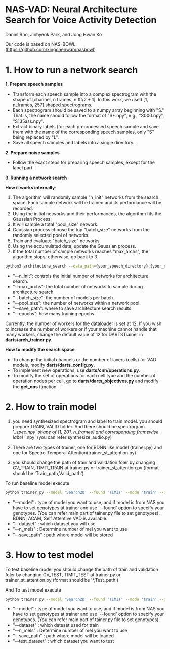 # NAS-VAD: Neural Architecture Search for Voice Activity Detection
Daniel Rho, Jinhyeok Park, and Jong Hwan Ko


Our code is based on NAS-BOWL (https://github.com/xingchenwan/nasbowl)


# 1. How to run a network search
**1. Prepare speech samples**
- Transform each speech sample into a complex spectrogram with the shape of [channel, n frames, n fft/2 + 1]. In this work, we used [1, n_frames, 257] shaped spectrograms.
- Each spectrogram should be saved to a numpy array beginning with "S." That is, the name should follow the format of "S*.npy", e.g., "S000.npy", "S135ass.npy".
- Extract binary labels (for each preprocessed speech sample and save them with the name of the corresponding speech samples, only "S" being replaced by "L".
- Save all speech samples and labels into a single directory.

**2. Prepare noise samples**
- Follow the exact steps for preparing speech samples, except for the label part.


**3. Running a network search**

**How it works internally**: 
1. The algorithm will randomly sample "n_init" networks from the search space. Each sample network will be trained and its performance will be recorded.
2. Using the initial networks and their performances, the algorithm fits the Gaussian Process.
3. It will sample a total "pool_size" network.
4. Gaussian process choose the top "batch_size" networks from the randomly selected pool of networks.
5. Train and evaluate "batch_size" networks.
6. Using the accumulated data, update the Gaussian process.
7. If the total number of sample networks reaches "max_archs", the algorithm stops; otherwise, go back to 3.

```bash
python3 architecture_search --data_path={your_speech_directory},{your_noise_directory}
```
- "--n_init": controls the initial number of networks for architecture search.
- "--max_archs": the total number of networks to sample during architecture search
- "--batch_size": the number of models per batch.
- "--pool_size": the number of networks within a network pool.
- "--save_path": where to save architecture search results
- "--epochs": how many training epochs

Currently, the number of workers for the dataloader is set at 12.
If you wish to increase the number of workers or if your machine cannot handle that many workers, change the default value of 12 for DARTSTrainer in **darts/arch_trainer.py**.


**How to modify the search space**

- To change the initial channels or the number of layers (cells) for VAD models, modify **darts/darts_config.py**.
- To implement new operations, use **darts/cnn/operations.py**.
- To modify the set of operations for each cell type and the number of operation nodes per cell, go to **darts/darts_objectives.py** and modify the **get_ops** function.

# 2. How to train model

1. you need synthesized spectrogram and label to train model. you should prepare TRAIN, VALID folder. And there should be spectrogram '*_spec.npy' shape of [1, 201, n_frames] and corresponding framewise label '*.npy' (you can refer synthesize_audio.py)

2. There are two types of trainer, one for BDNN like model (trainer.py) and one for Spectro-Temporal Attention(trainer_st_attention.py)

3. you should change the path of train and validation foler by changing CV_TRAIN, TIMIT_TRAIN at trainer.py or trainer_st_attention.py (format should be 'Train_path,Valid_path') 

To run baseline model execute 

```bash
python trainer.py --model 'Search2D' --found 'TIMIT' --mode 'train' --dataset 'TIMIT' --n_mels 80' --save_path "./saved_model"
```

- "--model" : type of model you want to use, and if model is from NAS you have to set genotypes at trainer and use '--found' option to specify your genotypes. (You can refer main part of tainer.py file to set genotypes). BDNN, ACAM, Self Attentive VAD is available.
- "--dataset" : which dataset you will use 
- "--n_mels" : Determine number of mel you want to use
- "--save_path" : path where model will be stored

# 3. How to test model


To test baseline model you should change the path of train and validation foler by changing CV_TEST, TIMIT_TEST at trainer.py or trainer_st_attention.py (format should be '*,Test_path') 

And To test model execute 
```bash
python trainer.py --model 'Search2D' --found 'TIMIT' --mode 'train' --dataset 'TIMIT' --test_dataset 'TIMIT' --n_mels 80' --save_path "./saved_model"
```

- "--model" : type of model you want to use, and if model is from NAS you have to set genotypes at trainer and use '--found' option to specify your genotypes. (You can refer main part of tainer.py file to set genotypes).
- "--dataset" : which dataset used for train  
- "--n_mels" : Determine number of mel you want to use
- "--save_path" : path where model will be loaded
- "--test_dataset" : which dataset you want to test
